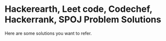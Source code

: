 # Hackerearth, Leet code, Codechef, Hackerrank, SPOJ   Problem Solutions
Here are some solutions you want to refer.
